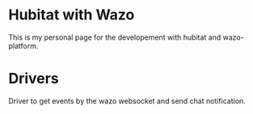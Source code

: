 # Hubitat with Wazo

This is my personal page for the developement with hubitat and wazo-platform.

# Drivers

Driver to get events by the wazo websocket and send chat notification.
